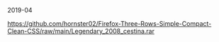 2019-04

https://github.com/hornster02/Firefox-Three-Rows-Simple-Compact-Clean-CSS/raw/main/Legendary_2008_cestina.rar
